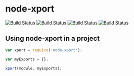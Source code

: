 node-xport
==========

[![Build Status][image-npm]][url-npm]
[![Build Status][image-tra]][url-tra]
[![Build Status][image-lic]][url-lic]
[![Build Status][image-dls]][url-dls]

Using node-xport in a project
-----------------------------
```js
var xport = require('node-xport');

var myExports = {};

xport(module, myExports);

```

[image-npm]: https://img.shields.io/npm/v/node-xport.svg?style=flat
[image-tra]: http://img.shields.io/travis/PandaCoder/node-xport.svg?style=flat
[image-lic]: http://img.shields.io/npm/l/express.svg?style=flat
[image-dls]: https://img.shields.io/npm/dm/node-xport.svg?style=flat

[url-npm]: https://npmjs.org/package/node-xport
[url-tra]: https://travis-ci.org/PandaCoder/node-xport
[url-lic]: https://github.com/PandaCoder/node-xport/blob/master/LICENSE
[url-dls]: https://npmjs.org/package/node-xport
